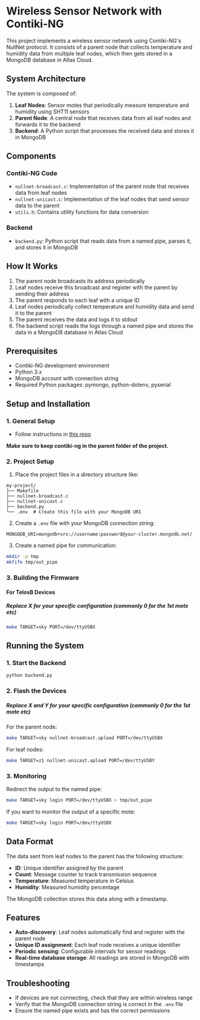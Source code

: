# Wireless Sensor Network with Contiki-NG

This project implements a wireless sensor network using Contiki-NG's NullNet protocol. It consists of a parent node that collects temperature and humidity data from multiple leaf nodes, which then gets stored in a MongoDB database in Atlas Cloud.

## System Architecture

The system is composed of:

1. **Leaf Nodes**: Sensor motes that periodically measure temperature and humidity using SHT11 sensors
2. **Parent Node**: A central node that receives data from all leaf nodes and forwards it to the backend
3. **Backend**: A Python script that processes the received data and stores it in MongoDB

## Components

### Contiki-NG Code
- `nullnet-broadcast.c`: Implementation of the parent node that receives data from leaf nodes
- `nullnet-unicast.c`: Implementation of the leaf nodes that send sensor data to the parent
- `utils.h`: Contains utility functions for data conversion

### Backend
- `backend.py`: Python script that reads data from a named pipe, parses it, and stores it in MongoDB

## How It Works

1. The parent node broadcasts its address periodically
2. Leaf nodes receive this broadcast and register with the parent by sending their address
3. The parent responds to each leaf with a unique ID
4. Leaf nodes periodically collect temperature and humidity data and send it to the parent
5. The parent receives the data and logs it to stdout
6. The backend script reads the logs through a named pipe and stores the data in a MongoDB database in Atlas Cloud

## Prerequisites

- Contiki-NG development environment
- Python 3.x
- MongoDB account with connection string
- Required Python packages: pymongo, python-dotenv, pyserial

## Setup and Installation

### 1. General Setup
- Follow instructions in [this repo](https://github.com/IoTLabUpatras/End-to-end-WSN-Project-2025)
  
**Make sure to keep contiki-ng in the parent folder of the project.**

### 2. Project Setup

1. Place the project files in a directory structure like:
```
my-project/
├── Makefile
├── nullnet-broadcast.c
├── nullnet-unicast.c
├── backend.py
└── .env  # Create this file with your MongoDB URI
```

2. Create a `.env` file with your MongoDB connection string:
```
MONGODB_URI=mongodb+srv://username:password@your-cluster.mongodb.net/
```

3. Create a named pipe for communication:
```bash
mkdir -p tmp
mkfifo tmp/out_pipe
```

### 3. Building the Firmware

#### For TelosB Devices 
##### Replace X for your specific configuration (commonly 0 for the 1st mote etc)

```bash
make TARGET=sky PORT=/dev/ttyUSBX
```

## Running the System

### 1. Start the Backend

```bash
python backend.py
```

### 2. Flash the Devices
##### Replace X and Y for your specific configuration (commonly 0 for the 1st mote etc)

For the parent node:
```bash
make TARGET=sky nullnet-broadcast.upload PORT=/dev/ttyUSBX
```

For leaf nodes:
```bash
make TARGET=z1 nullnet-unicast.upload PORT=/dev/ttyUSBY
```

### 3. Monitoring

Redirect the output to the named pipe:
```bash
make TARGET=sky login PORT=/dev/ttyUSBX > tmp/out_pipe
```


If you want to monitor the output of a specific mote:
```bash
make TARGET=sky login PORT=/dev/ttyUSBX
```


## Data Format

The data sent from leaf nodes to the parent has the following structure:

- **ID**: Unique identifier assigned by the parent
- **Count**: Message counter to track transmission sequence
- **Temperature**: Measured temperature in Celsius
- **Humidity**: Measured humidity percentage

The MongoDB collection stores this data along with a timestamp.

## Features

- **Auto-discovery**: Leaf nodes automatically find and register with the parent node
- **Unique ID assignment**: Each leaf node receives a unique identifier
- **Periodic sensing**: Configurable intervals for sensor readings
- **Real-time database storage**: All readings are stored in MongoDB with timestamps

## Troubleshooting

- If devices are not connecting, check that they are within wireless range
- Verify that the MongoDB connection string is correct in the `.env` file
- Ensure the named pipe exists and has the correct permissions
